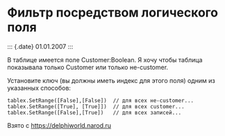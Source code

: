 Фильтр посредством логического поля
===================================

::: {.date}
01.01.2007
:::

В таблице имеется поле Customer:Boolean. Я хочу чтобы таблица показывала
только Customer или только не-customer.

Установите ключ (вы должны иметь индекс для этого поля) одним из
указанных способов:

    tablex.SetRange([False],[False])  // для всех не-customer...
    tablex.SetRange([True], [True]])  // для всех customer...
    tablex.SetRange([False],[True])   // для всех записей...

Взято с <https://delphiworld.narod.ru>
